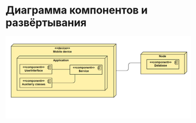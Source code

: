 # Диаграмма компонентов и развёртывания  

![Диаграмма компонентов и развёртывания](https://github.com/pashapapasha228/bookshelfApp/blob/main/diagrams/image/componentsdeployment.png) 
